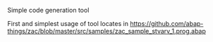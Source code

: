 Simple code generation tool 

First and simplest usage of tool locates in https://github.com/abap-things/zac/blob/master/src/samples/zac_sample_stvarv_1.prog.abap
